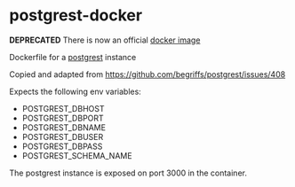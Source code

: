 # postgrest-docker

**DEPRECATED**
There is now an official [docker image](https://hub.docker.com/r/begriffs/postgrest/)


Dockerfile for a [postgrest](http://postgrest.com/) instance

Copied and adapted from https://github.com/begriffs/postgrest/issues/408

Expects the following env variables:

* POSTGREST\_DBHOST
* POSTGREST\_DBPORT
* POSTGREST\_DBNAME
* POSTGREST\_DBUSER
* POSTGREST\_DBPASS
* POSTGREST\_SCHEMA\_NAME

The postgrest instance is exposed on port 3000 in the container.
